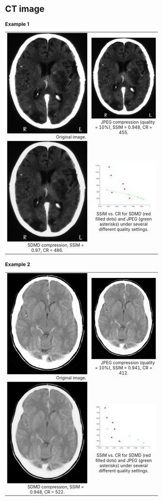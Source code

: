 # CT image

### Example 1

<table>
    <tr>
        <td ><center><img src="./CT/1.jpg"> &emsp;&emsp;&emsp;&emsp;&emsp;&emsp;&emsp;&emsp;&emsp;&emsp;&emsp; Original image. </center></td>
        <td ><center><img src="./CT/0.948-455.jpg">&emsp;&emsp;JPEG compression (quality = 10%), SSIM = 0.948, CR = 455.</center></td> 
    </tr>
    <tr>
        <td ><center><img src="./CT/0.97-486">&emsp;&emsp;&emsp;&emsp;SDMD compression, SSIM = 0.97, CR = 486.</center></td>
        <td ><center><img src="./CT/1.png">SSIM vs. CR for SDMD (red filled dots) and JPEG (green asterisks) under several different quality settings.</center></td>
    </tr>
</table>


### Example 2

<table>
    <tr>
        <td ><center><img src="./CT/2.jpg"> &emsp;&emsp;&emsp;&emsp;&emsp;&emsp;&emsp;&emsp;&emsp;&emsp;&emsp; Original image. </center></td>
        <td ><center><img src="./CT/0.941-412.jpg">&emsp;&emsp;JPEG compression (quality = 10%), SSIM = 0.941, CR = 412.</center></td> 
    </tr>
    <tr>
        <td ><center><img src="./CT/0.948-522">&emsp;&emsp;&emsp;&emsp;SDMD compression, SSIM = 0.948, CR = 522.</center></td>
        <td ><center><img src="./CT/2.png">SSIM vs. CR for SDMD (red filled dots) and JPEG (green asterisks) under several different quality settings.</center></td>
    </tr>
</table>
